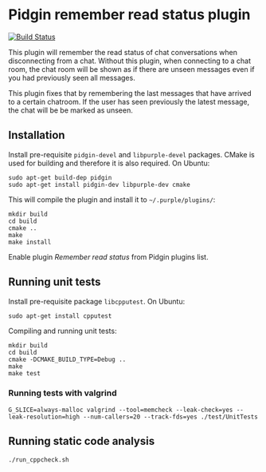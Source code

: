# Pidgin remember read status plugin

[![Build Status](https://travis-ci.org/nablaa/pidgin-remember-read-status.svg?branch=master)](https://travis-ci.org/nablaa/pidgin-remember-read-status)

This plugin will remember the read status of chat conversations when
disconnecting from a chat. Without this plugin, when connecting to a chat
room, the chat room will be shown as if there are unseen messages even if
you had previously seen all messages.

This plugin fixes that by remembering the last messages that have arrived to
a certain chatroom. If the user has seen previously the latest message, the
chat will be be marked as unseen.

## Installation

Install pre-requisite `pidgin-devel` and `libpurple-devel` packages. CMake is
used for building and therefore it is also required. On Ubuntu:

	sudo apt-get build-dep pidgin
	sudo apt-get install pidgin-dev libpurple-dev cmake

This will compile the plugin and install it to `~/.purple/plugins/`:

	mkdir build
	cd build
	cmake ..
	make
	make install

Enable plugin *Remember read status* from Pidgin plugins list.

## Running unit tests

Install pre-requisite package `libcpputest`. On Ubuntu:

	sudo apt-get install cpputest

Compiling and running unit tests:

	mkdir build
	cd build
	cmake -DCMAKE_BUILD_TYPE=Debug ..
	make
	make test

### Running tests with valgrind

	G_SLICE=always-malloc valgrind --tool=memcheck --leak-check=yes --leak-resolution=high --num-callers=20 --track-fds=yes ./test/UnitTests

## Running static code analysis

	./run_cppcheck.sh
